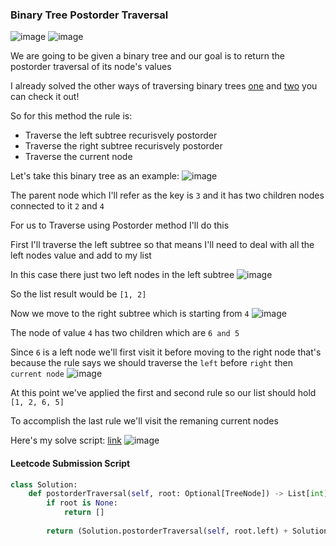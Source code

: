 <h3> Binary Tree Postorder Traversal </h3>

![image](https://github.com/h4ckyou/h4ckyou.github.io/assets/127159644/7581c295-421e-4f29-add1-3948997cff1e)
![image](https://github.com/h4ckyou/h4ckyou.github.io/assets/127159644/672a35ec-2862-4178-90d8-7e533fe69f28)

We are going to be given a binary tree and our goal is to return the postorder traversal of its node's values

I already solved the other ways of traversing binary trees [one](https://h4ckyou.github.io/posts/programming/Leetcode/Binary%20Tree%20Inorder%20Traversal/solution.html
) and [two](https://h4ckyou.github.io/posts/programming/Leetcode/Binary%20Tree%20Preorder%20Traversal/solution.html) you can check it out!

So for this method the rule is:
- Traverse the left subtree recurisvely postorder
- Traverse the right subtree recurisvely postorder
- Traverse the current node

Let's take this binary tree as an example:
![image](https://github.com/h4ckyou/h4ckyou.github.io/assets/127159644/ed274586-8dac-4a55-8bab-0de6260b9776)

The parent node which I'll refer as the key is `3` and it has two children nodes connected to it `2` and `4`

For us to Traverse using Postorder method I'll do this

First I'll traverse the left subtree so that means I'll need to deal with all the left nodes value and add to my list

In this case there just two left nodes in the left subtree
![image](https://github.com/h4ckyou/h4ckyou.github.io/assets/127159644/f39ff41f-3725-4234-baee-a7807e1b3482)

So the list result would be `[1, 2]`

Now we move to the right subtree which is starting from `4`
![image](https://github.com/h4ckyou/h4ckyou.github.io/assets/127159644/bc7b5c18-e38a-4de4-ab44-ce4bc2954766)

The node of value `4` has two children which are `6 and 5` 

Since `6` is a left node we'll first visit it before moving to the right node that's because the rule says we should traverse the `left` before `right` then `current node`
![image](https://github.com/h4ckyou/h4ckyou.github.io/assets/127159644/83ffb400-dce0-4c47-900e-0d154c102477)

At this point we've applied the first and second rule so our list should hold `[1, 2, 6, 5]` 

To accomplish the last rule we'll visit the remaning current nodes



Here's my solve script: [link](https://github.com/h4ckyou/h4ckyou.github.io/blob/main/posts/programming/Leetcode/Binary%20Tree%20Postorder%20Traversal/solve.py)
![image](https://github.com/h4ckyou/h4ckyou.github.io/assets/127159644/f30415dc-bc94-4085-a008-67ccec5d8021)


#### Leetcode Submission Script

```python
class Solution:
    def postorderTraversal(self, root: Optional[TreeNode]) -> List[int]:
        if root is None:
            return []
        
        return (Solution.postorderTraversal(self, root.left) + Solution.postorderTraversal(self, root.right) + [root.val])
```
